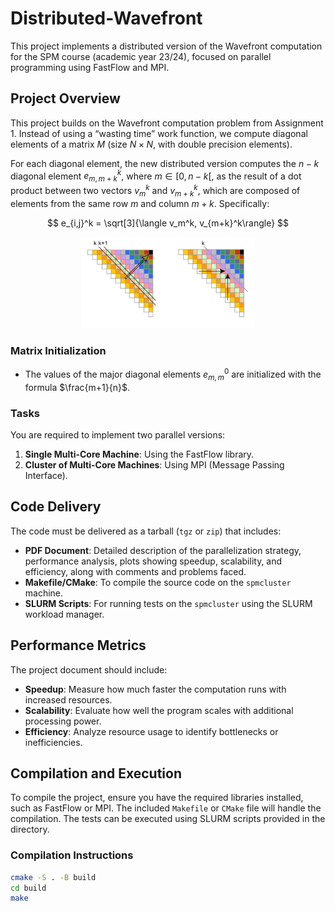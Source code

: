 # Distributed-Wavefront

This project implements a distributed version of the Wavefront computation for the SPM course (academic year 23/24), focused on parallel programming using FastFlow and MPI.

## Project Overview

This project builds on the Wavefront computation problem from Assignment 1. Instead of using a “wasting time” work function, we compute diagonal elements of a matrix $M$ (size $N \times N$, with double precision elements).

For each diagonal element, the new distributed version computes the $n-k$ diagonal element $e_{m, m+k}^k$, where $m \in [0, n-k[$, as the result of a dot product between two vectors $v_m^k$ and $v_{m+k}^k$, which are composed of elements from the same row $m$ and column $m+k$. Specifically:

$$
e_{i,j}^k = \sqrt[3]{\langle v_m^k, v_{m+k}^k\rangle}
$$

<p align="center">
  <img alt="Distributed wavefront" src="wavefront.png" width="55%" height="auto"/>
</p>

### Matrix Initialization

- The values of the major diagonal elements $e_{m, m}^0$ are initialized with the formula $\frac{m+1}{n}$.

### Tasks

You are required to implement two parallel versions:
1. **Single Multi-Core Machine**: Using the FastFlow library.
2. **Cluster of Multi-Core Machines**: Using MPI (Message Passing Interface).

## Code Delivery

The code must be delivered as a tarball (`tgz` or `zip`) that includes:
- **PDF Document**: Detailed description of the parallelization strategy, performance analysis, plots showing speedup, scalability, and efficiency, along with comments and problems faced.
- **Makefile/CMake**: To compile the source code on the `spmcluster` machine.
- **SLURM Scripts**: For running tests on the `spmcluster` using the SLURM workload manager.

## Performance Metrics

The project document should include:
- **Speedup**: Measure how much faster the computation runs with increased resources.
- **Scalability**: Evaluate how well the program scales with additional processing power.
- **Efficiency**: Analyze resource usage to identify bottlenecks or inefficiencies.

## Compilation and Execution

To compile the project, ensure you have the required libraries installed, such as FastFlow or MPI. The included `Makefile` or `CMake` file will handle the compilation. The tests can be executed using SLURM scripts provided in the directory.

### Compilation Instructions

```bash
cmake -S . -B build
cd build
make
